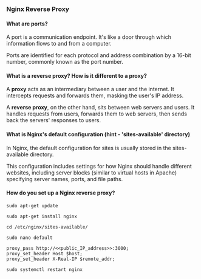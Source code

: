 ### Nginx Reverse Proxy

#### What are ports? 

A port is a communication endpoint. It's like a door through which information flows to and from a computer. 

Ports are identified for each protocol and address combination by a 16-bit number, commonly known as the port number.

#### What is a reverse proxy? How is it different to a proxy? 

A **proxy** acts as an intermediary between a user and the internet. It intercepts requests and forwards them, masking the user's IP address.

A **reverse proxy**, on the other hand, sits between web servers and users. It handles requests from users, forwards them to web servers, then sends back the servers' responses to users. 


#### What is Nginx's default configuration (hint - 'sites-available' directory)

In Nginx, the default configuration for sites is usually stored in the sites-available directory. 

This configuration includes settings for how Nginx should handle different websites, including server blocks (similar to virtual hosts in Apache) specifying server names, ports, and file paths.

#### How do you set up a Nginx reverse proxy?

`sudo apt-get update`

`sudo apt-get install nginx`

`cd /etc/nginx/sites-available/`

`sudo nano default`

```
proxy_pass http://<<public_IP_address>>:3000;
proxy_set_header Host $host; 
proxy_set_header X-Real-IP $remote_addr;

```

`sudo systemctl restart nginx`